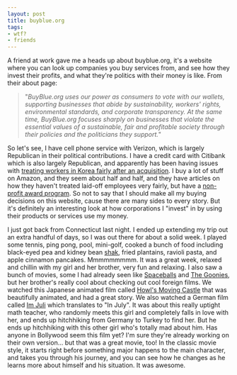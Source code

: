 ```yaml
---
layout: post
title: buyblue.org
tags:
- wtf?
- friends
---
```

A friend at work gave me a heads up about buyblue.org, it's a website where you can look up companies you buy services from, and see how they invest their profits, and what they're politics with their money is like. From their about page:

> 
> "_BuyBlue.org uses our power as consumers to vote with our wallets, supporting businesses that abide by sustainability, workers' rights, environmental standards, and corporate transparency. At the same time, BuyBlue.org focuses sharply on businesses that violate the essential values of a sustainable, fair and profitable society through their policies and the politicians they support._"
> 

So let's see, I have cell phone service with Verizon, which is largely Republican in their political contributions. I have a credit card with Citibank which is also largely Republican, and apparently has been having issues with [treating workers in Korea fairly after an acquisition](http://koreajoongangdaily.joins.com/news/article/article.aspx?aid=2633709). I buy a lot of stuff on Amazon, and they seem about half and half, and they have articles on how they haven't treated laid-off employees very fairly, but have a [non-profit award program](https://org.amazon.com/). So not to say that I should make all my buying decisions on this website, cause there are many sides to every story. But it's definitely an interesting look at how corporations I "invest" in by using their products or services use my money.

I just got back from Connecticut last night. I ended up extending my trip out an extra handful of days, so I was out there for about a solid week. I played some tennis, ping pong, pool, mini-golf, cooked a bunch of food including black-eyed pea and kidney bean [shak](/2005/03/25/you-can-make-shak-too), fried plantains, ravioli pasta, and apple cinnamon pancakes. Mmmmmmmmm. It was a great week, relaxed and chillin with my girl and her brother, very fun and relaxing. I also saw a bunch of movies, some I had already seen like [Spaceballs](http://www.imdb.com/title/tt0094012/) and [The Goonies](http://www.imdb.com/title/tt0089218/), but her brother's really cool about checking out cool foreign films. We watched this Japanese animated film called [Howl's Moving Castle](http://www.imdb.com/title/tt0347149/) that was beautifully animated, and had a great story. We also watched a German film called [Im Juli](http://www.imdb.com/title/tt0177858/) which translates to "In July". It was about this really uptight math teacher, who randomly meets this girl and completely falls in love with her, and ends up hitchhiking from Germany to Turkey to find her. But he ends up hitchhiking with this other girl who's totally mad about him. Has anyone in Bollywood seem this film yet? I'm sure they're already working on their own version... but that was a great movie, too! In the classic movie style, it starts right before something major happens to the main character, and takes you through his journey, and you can see how he changes as he learns more about himself and his situation. It was awesome.

